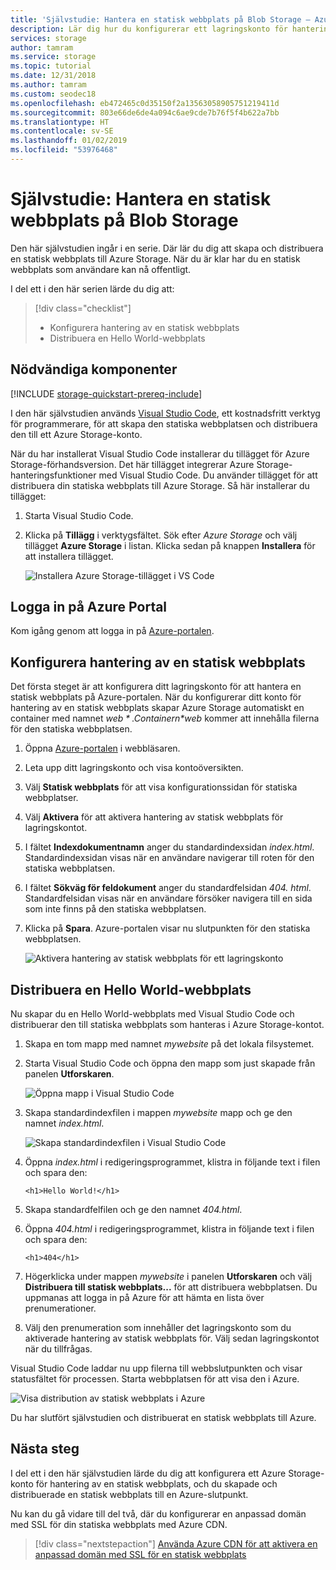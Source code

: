 ```yaml
---
title: 'Självstudie: Hantera en statisk webbplats på Blob Storage – Azure Storage'
description: Lär dig hur du konfigurerar ett lagringskonto för hantering av statisk webbplats och distribuera en statisk webbplats till Azure Storage.
services: storage
author: tamram
ms.service: storage
ms.topic: tutorial
ms.date: 12/31/2018
ms.author: tamram
ms.custom: seodec18
ms.openlocfilehash: eb472465c0d35150f2a13563058905751219411d
ms.sourcegitcommit: 803e66de6de4a094c6ae9cde7b76f5f4b622a7bb
ms.translationtype: HT
ms.contentlocale: sv-SE
ms.lasthandoff: 01/02/2019
ms.locfileid: "53976468"
---
```

<!---Customer intent: I want to host files for a static website in Blob storage and access the website from an Azure endpoint.--->

# <a name="tutorial-host-a-static-website-on-blob-storage"></a>Självstudie: Hantera en statisk webbplats på Blob Storage

Den här självstudien ingår i en serie. Där lär du dig att skapa och distribuera en statisk webbplats till Azure Storage. När du är klar har du en statisk webbplats som användare kan nå offentligt. 

I del ett i den här serien lärde du dig att:

> [!div class="checklist"]
> * Konfigurera hantering av en statisk webbplats
> * Distribuera en Hello World-webbplats

## <a name="prerequisites"></a>Nödvändiga komponenter

[!INCLUDE [storage-quickstart-prereq-include](../../../includes/storage-quickstart-prereq-include.md)]

I den här självstudien används [Visual Studio Code](https://code.visualstudio.com/download), ett kostnadsfritt verktyg för programmerare, för att skapa den statiska webbplatsen och distribuera den till ett Azure Storage-konto.

När du har installerat Visual Studio Code installerar du tillägget för Azure Storage-förhandsversion. Det här tillägget integrerar Azure Storage-hanteringsfunktioner med Visual Studio Code. Du använder tillägget för att distribuera din statiska webbplats till Azure Storage. Så här installerar du tillägget:

1. Starta Visual Studio Code.
2. Klicka på **Tillägg** i verktygsfältet. Sök efter *Azure Storage* och välj tillägget **Azure Storage** i listan. Klicka sedan på knappen **Installera** för att installera tillägget.

    ![Installera Azure Storage-tillägget i VS Code](media/storage-blob-static-website-host/install-extension-vs-code.png)

## <a name="sign-in-to-the-azure-portal"></a>Logga in på Azure Portal

Kom igång genom att logga in på [Azure-portalen](https://portal.azure.com/).

## <a name="configure-static-website-hosting"></a>Konfigurera hantering av en statisk webbplats

Det första steget är att konfigurera ditt lagringskonto för att hantera en statisk webbplats på Azure-portalen. När du konfigurerar ditt konto för hantering av en statisk webbplats skapar Azure Storage automatiskt en container med namnet *$web*. Containern *$web* kommer att innehålla filerna för den statiska webbplatsen. 

1. Öppna [Azure-portalen](https://portal.azure.com/) i webbläsaren. 
1. Leta upp ditt lagringskonto och visa kontoöversikten.
1. Välj **Statisk webbplats** för att visa konfigurationssidan för statiska webbplatser.
1. Välj **Aktivera** för att aktivera hantering av statisk webbplats för lagringskontot.
1. I fältet **Indexdokumentnamn** anger du standardindexsidan *index.html*. Standardindexsidan visas när en användare navigerar till roten för den statiska webbplatsen.  
1. I fältet **Sökväg för feldokument** anger du standardfelsidan *404. html*. Standardfelsidan visas när en användare försöker navigera till en sida som inte finns på den statiska webbplatsen.
1. Klicka på **Spara**. Azure-portalen visar nu slutpunkten för den statiska webbplatsen. 

    ![Aktivera hantering av statisk webbplats för ett lagringskonto](media/storage-blob-static-website-host/enable-static-website-hosting.png)

## <a name="deploy-a-hello-world-website"></a>Distribuera en Hello World-webbplats

Nu skapar du en Hello World-webbplats med Visual Studio Code och distribuerar den till statiska webbplats som hanteras i Azure Storage-kontot.

1. Skapa en tom mapp med namnet *mywebsite* på det lokala filsystemet. 
1. Starta Visual Studio Code och öppna den mapp som just skapade från panelen **Utforskaren**.

    ![Öppna mapp i Visual Studio Code](media/storage-blob-static-website-host/open-folder-vs-code.png)

1. Skapa standardindexfilen i mappen *mywebsite* mapp och ge den namnet *index.html*.

    ![Skapa standardindexfilen i Visual Studio Code](media/storage-blob-static-website-host/create-index-file-vs-code.png)

1. Öppna *index.html* i redigeringsprogrammet, klistra in följande text i filen och spara den:

    ```
    <h1>Hello World!</h1>
    ```

1. Skapa standardfelfilen och ge den namnet *404.html*.
1. Öppna *404.html* i redigeringsprogrammet, klistra in följande text i filen och spara den:

    ```
    <h1>404</h1>
    ```

1. Högerklicka under mappen *mywebsite* i panelen **Utforskaren** och välj **Distribuera till statisk webbplats...**  för att distribuera webbplatsen. Du uppmanas att logga in på Azure för att hämta en lista över prenumerationer.

1. Välj den prenumeration som innehåller det lagringskonto som du aktiverade hantering av statisk webbplats för. Välj sedan lagringskontot när du tillfrågas.

Visual Studio Code laddar nu upp filerna till webbslutpunkten och visar statusfältet för processen. Starta webbplatsen för att visa den i Azure.

![Visa distribution av statisk webbplats i Azure](media/storage-blob-static-website-host/view-static-website-endpoint.png)

Du har slutfört självstudien och distribuerat en statisk webbplats till Azure.

## <a name="next-steps"></a>Nästa steg

I del ett i den här självstudien lärde du dig att konfigurera ett Azure Storage-konto för hantering av en statisk webbplats, och du skapade och distribuerade en statisk webbplats till en Azure-slutpunkt.

Nu kan du gå vidare till del två, där du konfigurerar en anpassad domän med SSL för din statiska webbplats med Azure CDN.

> [!div class="nextstepaction"]
> [Använda Azure CDN för att aktivera en anpassad domän med SSL för en statisk webbplats](storage-blob-static-website-custom-domain.md)
